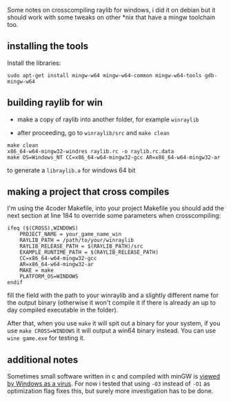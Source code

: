 
Some notes on crosscompiling raylib for windows, i did it on debian but it should work with some tweaks on other *nix that have a mingw toolchain too.   
   
## installing the tools

Install the libraries:
```
sudo apt-get install mingw-w64 mingw-w64-common mingw-w64-tools gdb-mingw-w64
```
   
## building raylib for win 

- make a copy of raylib into another folder, for example `winraylib`

- after proceeding, go to `winraylib/src` and `make clean`
```
make clean 
x86_64-w64-mingw32-windres raylib.rc -o raylib.rc.data
make OS=Windows_NT CC=x86_64-w64-mingw32-gcc AR=x86_64-w64-mingw32-ar
```
to generate a `libraylib.a` for windows 64 bit
   
## making a project that cross compiles 

I'm using the 4coder Makefile, into your project Makefile you should add the next section at line 184 to override some parameters when crosscompiling:
```
ifeq ($(CROSS),WINDOWS)
	PROJECT_NAME = your_game_name_win
	RAYLIB_PATH = /path/to/your/winraylib
	RAYLIB_RELEASE_PATH = $(RAYLIB_PATH)/src
	EXAMPLE_RUNTIME_PATH = $(RAYLIB_RELEASE_PATH)
	CC=x86_64-w64-mingw32-gcc
	AR=x86_64-w64-mingw32-ar
	MAKE = make
	PLATFORM_OS=WINDOWS
endif
```
fill the field with the path to your winraylib and a slightly different name for the output binary (otherwise it won't compile it if there is already an up to day compiled executable in the folder).

After that, when you use `make` it will spit out a binary for your system, if you use `make CROSS=WINDOWS` it will output a win64 binary instead. You can use `wine game.exe` for testing it.

## additional notes 

Sometimes small software written in c and compiled with minGW is [viewed by Windows as a virus](https://security.stackexchange.com/questions/229576/program-compiled-with-mingw32-is-reported-as-infected). For now i tested that using `-O3` instead of `-O1` as optimization flag fixes this, but surely more investigation has to be done.
 